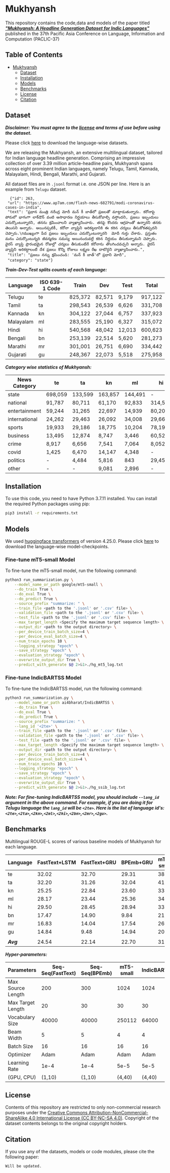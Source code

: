 # Mukhyansh

This repository contains the code,data and models of the paper titled [***"Mukhyansh: A Headline Generation Dataset for Indic Languages"***]() published in the 37th Pacific Asia Conference on
Language, Information and Computation (PACLIC-37)

## Table of Contents

- [Mukhyansh](#Mukhyansh)
  - [Dataset](#dataset)
  - [Installation](#installation)
  - [Models](#models)
  - [Benchmarks](#benchmarks)
  - [License](#license)
  - [Citation](#citation)

## Dataset

***Disclaimer: You must agree to the [license](#license) and terms of use before using the dataset.***

Please click [here]() to download the language-wise datasets.

We are releasing the Mukhyansh, an extensive multilingual dataset, tailored for Indian language headline generation. Comprising an impressive collection of over 3.39 million article-headline pairs, Mukhyansh spans across eight prominent Indian languages, namely Telugu, Tamil, Kannada, Malayalam, Hindi, Bengali, Marathi, and Gujarati.

All dataset files are in `.jsonl` format i.e. one JSON per line. Here is an example from `Telugu` dataset.

```
  {"id": 263,
 "url": "https://www.ap7am.com/flash-news-682791/modi-coronavirus-cases-in-india",
 "text": "ప్రధాన మంత్రి నరేంద్ర మోదీ మన్‌ కీ బాత్‌లో ప్రజలతో మాట్లాడుతున్నారు. కరోనాపై పోరులో భాగంగా లాక్‌డౌన్‌ వంటి అసాధారణ నిర్ణయాలు తీసుకోవాల్సి వస్తోందని, ప్రజలు ఇబ్బందులు ఎదుర్కొంటున్నారని, తనను క్షమించాలని వ్యాఖ్యానించారు. తనపై కొందరు ఆగ్రహంతో ఉన్నారని తనకు తెలుసని అన్నారు. అయినప్పటికీ, కరోనా వ్యాప్తిని అరికట్టడానికి ఈ కఠిన చర్యలు తీసుకోకతప్పదని చెప్పారు.\nముఖ్యంగా పేద ప్రజలు ఇబ్బందులు ఎదుర్కొంటున్నారని  మోదీ గుర్తు చేశారు. ప్రస్తుతం మనం ఎదుర్కొంటున్నది జీవన్మరణ సమస్య అయినందువల్లే కఠిన నిర్ణయం తీసుకున్నామని చెప్పారు. వైరస్ వ్యాప్తి ప్రారంభమైన రోజుల్లో చర్యలు తీసుకుంటేనే కరోనాను తొలగించవచ్చని అన్నారు. వైరస్ వ్యాప్తిని అరికట్టాలంటే దేశ ప్రజలు కొన్ని రోజులు లక్ష్మణ రేఖ దాటొద్దని వ్యాఖ్యానించారు.",
 "title": "ప్రజలు నన్ను క్షమించండి: 'మన్‌ కీ బాత్‌'లో ప్రధాని మోదీ",
 "category": "state"}

```

***Train-Dev-Test splits counts of each language:***

| Language   | ISO 639-1 Code | Train  | Dev   | Test  | Total |
|------------|----------------|--------|-------|-------|-------|
| Telugu     | te             | 825,372 | 82,571 | 9,179 | 917,122 |
| Tamil      | ta             | 298,543 | 26,539 | 6,626 | 331,708 |
| Kannada    | kn             | 304,122 | 27,044 | 6,757 | 337,923 |
| Malayalam  | ml             | 283,555 | 25,190 | 6,327 | 315,072 |
| Hindi      | hi             | 540,568 | 48,042 | 12,013 | 600,623 |
| Bengali    | bn             | 253,139 | 22,514 | 5,620 | 281,273 |
| Marathi    | mr             | 301,001 | 26,751 | 6,690 | 334,442 |
| Gujarati   | gu             | 248,367 | 22,073 | 5,518 | 275,958 |


***Category wise statistics of Mukhyansh:***

| News Category   | te     | ta    | kn    | ml    | hi     | bn    | mr    | gu    |
|-----------------|--------|-------|-------|-------|--------|-------|-------|-------|
| state           | 698,059 | 133,599 | 163,857 | 144,491 | -      | 143,804 | 184,045 | 123,183 |
| national        | 91,787  | 80,711  | 61,170  | 92,833  | 314,528 | 42,913  | 72,182  | 53,248  |
| entertainment   | 59,244  | 31,265  | 22,697  | 14,939  | 80,202  | 31,470  | 2,819   | 19,710  |
| international   | 24,262  | 29,463  | 26,092  | 34,008  | 29,668  | 20,552  | 15,347  | 37,682  |
| sports          | 19,933  | 29,186  | 18,775  | 10,204  | 78,190  | 30,676  | 29,947  | 19,337  |
| business        | 13,495  | 12,874  | 8,747   | 3,446   | 60,524  | 775    | 10,379  | 21,884  |
| crime           | 8,917   | 6,656  | 7,541   | 7,064   | 8,052   | -      | 16,489  | -      |
| covid           | 1,425   | 6,470  | 14,147  | 4,348   | -      | 4,205  | -      | -      |
| politics        | -      | 4,484  | 5,816   | 843    | 29,459  | 346    | 3,234   | -      |
| other           | -      | -      | 9,081   | 2,896   | -      | 6,532  | -      | 914    |


## Installation
To use this code, you need to have Python 3.7.11 installed. You can install the required Python packages using pip:

```bash
pip3 install -r requirements.txt
```

## Models
We used [huggingface transformers](https://github.com/huggingface/transformers) of version 4.25.0.
Please click [here]() to download the language-wise model-checkpoints.
### Fine-tune mT5-small Model
To fine-tune the mT5-small model, run the following command:

```bash
python3 run_summarization.py \
    --model_name_or_path google/mt5-small \
    --do_train True \
    --do_eval True \
    --do_predict True \
    --source_prefix "summarize: " \
    --train_file <path to the '.jsonl' or '.csv' file> \
    --validation_file <path to the '.jsonl' or '.csv' file> \
    --test_file <path to the '.jsonl' or '.csv' file> \
    --max_target_length <Specify the maximum target sequence length> \
    --output_dir <path to the output directory> \
    --per_device_train_batch_size=4 \
    --per_device_eval_batch_size=4 \
    --num_train_epochs 10 \
    --logging_strategy "epoch" \
    --save_strategy "epoch" \
    --evaluation_strategy "epoch" \
    --overwrite_output_dir True \
    --predict_with_generate $@ 2>&1>./hg_mt5_log.txt

```

### Fine-tune IndicBARTSS Model
To fine-tune the IndicBARTSS model, run the following command:

```bash
python3 run_summarization.py \
    --model_name_or_path ai4bharat/IndicBARTSS \
    --do_train True \
    --do_eval True \
    --do_predict True \
    --source_prefix "summarize: " \
    --lang_id '<2te>' \
    --train_file <path to the '.jsonl' or '.csv' file> \
    --validation_file <path to the '.jsonl' or '.csv' file> \
    --test_file <path to the '.jsonl' or '.csv' file> \
    --max_target_length <Specify the maximum target sequence length> \
    --output_dir <path to the output directory> \
    --per_device_train_batch_size=4 \
    --per_device_eval_batch_size=4 \
    --num_train_epochs 10 \
    --logging_strategy "epoch" \
    --save_strategy "epoch" \
    --evaluation_strategy "epoch" \
    --overwrite_output_dir True \
    --predict_with_generate $@ 2>&1>./hg_ssib_log.txt

```


***Note: For fine-tuning IndicBARTSS model, you should include `--lang_id` argument in the above command. For example, if you are doing it for Telugu language the `lang_id` will be `<2te>`. Here is the list of language id's: `<2te>`,`<2ta>`,`<2kn>`,`<2ml>`,`<2hi>`,`<2bn>`,`<2mr>`,`<2gu>`.***

## Benchmarks

Multilingual ROUGE-L scores of various baseline models of Mukhyansh for each language.

| Language | FastText+LSTM | FastText+GRU | BPEmb+GRU | mT5-small | IndicBARTSS |
|---------|--------------|-------------|----------|----------|------|
| te      | 32.02        | 32.70       | 29.31    | 38.35    | 37.33|
| ta      | 32.20        | 31.26       | 32.04    | 41.18    | 41.16|
| kn      | 25.25        | 22.84       | 23.60    | 33.34    | 32.59|
| ml      | 28.17        | 23.44       | 25.36    | 34.63    | 32.04|
| hi      | 29.50        | 28.45       | 28.94    | 33.65    | 36.18|
| bn      | 17.47        | 14.90       | 9.84     | 21.56    | 22.04|
| mr      | 16.83        | 14.04       | 17.54    | 26.41    | 27.08|
| gu      | 14.84        | 9.48        | 14.94    | 20.43    | 23.05|
|         |              |             |          |          |      |
|***Avg***| 24.54        | 22.14       | 22.70    | 31.19    | 31.43|

***Hyper-parameters:***

| Parameters         | Seq-Seq(FastText) | Seq-Seq(BPEmb) | mT5-small | IndicBARTSS |
|--------------------|-------------------|----------------|-----------|------------|
| Max Source Length  | 200               | 300            | 1024      | 1024       |
| Max Target Length  | 20                | 30             | 30        | 30         |
| Vocabulary Size    | 40000             | 40000          | 250112    | 64000      |
| Beam Width         | 5                 | 5              | 4         | 4          |
| Batch Size         | 16                | 16             | 16        | 16         |
| Optimizer          | Adam              | Adam           | Adam      | Adam       |
| Learning Rate      | 1e-4              | 1e-4           | 5e-5      | 5e-5       |
| (GPU, CPU)         | (1,10)            | (1,10)         | (4,40)    | (4,40)     |



## License
Contents of this repository are restricted to only non-commercial research purposes under the [Creative Commons Attribution-NonCommercial-ShareAlike 4.0 International License (CC BY-NC-SA 4.0)](https://creativecommons.org/licenses/by-nc-sa/4.0/). Copyright of the dataset contents belongs to the original copyright holders.

## Citation
If you use any of the datasets, models or code modules, please cite the following paper:

```
Will be updated.
```
